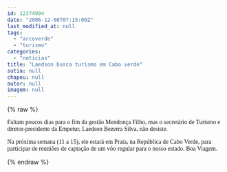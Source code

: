 ```yaml
---
id: 12374994
date: "2006-12-08T07:15:00Z"
last_modified_at: null
tags:
  - "arcoverde"
  - "turismo"
categories:
  - "noticias"
title: "Laedson busca turismo em Cabo verde"
sutia: null
chapeu: null
autor: null
imagem: null
---
```

{% raw %}
<p><P><FONT face=Verdana>Faltam poucos dias para o fim da gestão Mendonça Filho, mas o secretário de Turismo e diretor-presidente da Empetur, Laedson Bezerra Silva, não desiste. </FONT></P></p>
<p><P><FONT face=Verdana>Na próxima semana (11 a 15), ele estará em Praia, na República de Cabo Verde, para participar de reuniões de captação de um vôo regular para o nosso estado. Boa Viagem.</FONT></P> </p>
{% endraw %}